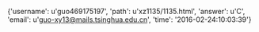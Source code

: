 {'username': u'guo469175197', 'path': u'xz1135/1135.html', 'answer': u'C', 'email': u'guo-xy13@mails.tsinghua.edu.cn', 'time': '2016-02-24:10:03:39'}